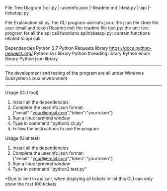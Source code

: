 File Tree Diagram
|-cli.py
|-userinfo.json
|-Readme.md
|-test.py
|-api
   |-ticketapi.py

File Explanation
cli.py: the CLI program 
userinfo.json: the json file store the user email and token
Readme.md: the readme file
test.py: the unit test program for all the api call functions
api/ticketapi.py: contain functions related to api call

Dependencies
Python 3.7
Python Requests library https://docs.python-requests.org/
Python sys library
Python threading library
Python enum library
Python json library

***
The development and testing of the program are all under Windows Subsystem Linux environment
***

Usage (CLI tool)
1. Install all the dependencies
2. Complete the userinfo.json
   format: {"email":"your@email.com","token":"yourtoken"}
3. Run a linux terminal window
4. Type in command "python3 cli.py"
5. Follow the instructions to use the program
 
Usage (Unit test)
1. Install all the dependencies
2. Complete the userinfo.json
   format: {"email":"your@email.com","token":"yourtoken"}
3. Run a linux terminal window
4. Type in command "python3 test.py"


*Due to limit in api call, when displying all tickets in list this CLI can only show the first 100 tickets